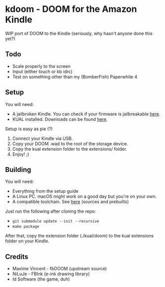 # kdoom - DOOM for the Amazon Kindle

WIP port of DOOM to the Kindle (seriously, why hasn't anyone done this yet?)

## Todo

* Scale properly to the screen
* Input (either touch or kb idrc)
* Test on something other than my (BomberFish) Paperwhite 4

## Setup

You will need:
* A jailbroken Kindle. You can check if your firmware is jailbreakable [here](https://wiki.mobileread.com/wiki/Kindle_Firmware).
* KUAL installed. Downloads can be found [here](https://www.mobileread.com/forums/showthread.php?t=225030).

Setup is easy as pie (?)
1. Connect your Kindle via USB.
2. Copy your DOOM .wad to the root of the storage device.
3. Copy the kual extension folder to the extensions/ folder.
4. Enjoy! ;)

## Building

You will need:
* Everything from the setup guide
* A Linux PC. macOS might work on a good day but you're on your own.
* A compatible toolchain. See [here](https://www.mobileread.com/forums/showthread.php?t=348710) (sources and prebuilts)

Just run the following after cloning the repo:
* `git submodule update --init --recursive`
* `make package`

After that, copy the extension folder (./kual/doom) to the kual extensions folder on your Kindle.

## Credits

* Maxime Vincent - fbDOOM (upstream source)
* NiLuJe - FBInk (e-ink drawing library)
* Id Software (the game, duh)
